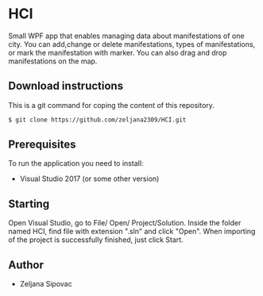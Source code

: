# HCI
Small WPF app that enables managing data about manifestations of one city. You can add,change or delete manifestations, types of manifestations, or mark the manifestation with marker. You can also drag and drop manifestations on the map.

## Download instructions 

This is a git command for coping the content of this repository.

```sh
$ git clone https://github.com/zeljana2309/HCI.git
```

## Prerequisites

To run the application you need to install:

* Visual Studio 2017 (or some other version)

## Starting 

Open Visual Studio, go to File/ Open/ Project/Solution. Inside the folder named HCI, find file with extension ".sln" and click "Open". When importing of the project is successfully finished, just click Start. 

## Author 

* Zeljana Sipovac
